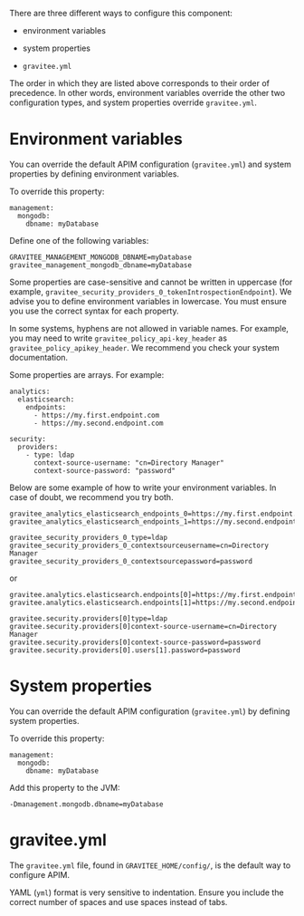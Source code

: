 There are three different ways to configure this component:

-   environment variables

-   system properties

-   `gravitee.yml`

The order in which they are listed above corresponds to their order of
precedence. In other words, environment variables override the other two
configuration types, and system properties override `gravitee.yml`.

# Environment variables

You can override the default APIM configuration (`gravitee.yml`) and
system properties by defining environment variables.

To override this property:

    management:
      mongodb:
        dbname: myDatabase

Define one of the following variables:

    GRAVITEE_MANAGEMENT_MONGODB_DBNAME=myDatabase
    gravitee_management_mongodb_dbname=myDatabase

Some properties are case-sensitive and cannot be written in uppercase
(for example,
`gravitee_security_providers_0_tokenIntrospectionEndpoint`). We advise
you to define environment variables in lowercase. You must ensure you
use the correct syntax for each property.

In some systems, hyphens are not allowed in variable names. For example,
you may need to write `gravitee_policy_api-key_header` as
`gravitee_policy_apikey_header`. We recommend you check your system
documentation.

Some properties are arrays. For example:

    analytics:
      elasticsearch:
        endpoints:
          - https://my.first.endpoint.com
          - https://my.second.endpoint.com

    security:
      providers:
        - type: ldap
          context-source-username: "cn=Directory Manager"
          context-source-password: "password"

Below are some example of how to write your environment variables. In
case of doubt, we recommend you try both.

    gravitee_analytics_elasticsearch_endpoints_0=https://my.first.endpoint.com
    gravitee_analytics_elasticsearch_endpoints_1=https://my.second.endpoint.com

    gravitee_security_providers_0_type=ldap
    gravitee_security_providers_0_contextsourceusername=cn=Directory Manager
    gravitee_security_providers_0_contextsourcepassword=password

or

    gravitee.analytics.elasticsearch.endpoints[0]=https://my.first.endpoint.com
    gravitee.analytics.elasticsearch.endpoints[1]=https://my.second.endpoint.com

    gravitee.security.providers[0]type=ldap
    gravitee.security.providers[0]context-source-username=cn=Directory Manager
    gravitee.security.providers[0]context-source-password=password
    gravitee.security.providers[0].users[1].password=password

# System properties

You can override the default APIM configuration (`gravitee.yml`) by
defining system properties.

To override this property:

    management:
      mongodb:
        dbname: myDatabase

Add this property to the JVM:

    -Dmanagement.mongodb.dbname=myDatabase

# gravitee.yml

The `gravitee.yml` file, found in `GRAVITEE_HOME/config/`, is the
default way to configure APIM.

YAML (`yml`) format is very sensitive to indentation. Ensure you include
the correct number of spaces and use spaces instead of tabs.
